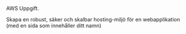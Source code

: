 AWS Uppgift.

Skapa en robust, säker och skalbar hosting-miljö för en webapplikation (med en sida som innehåller ditt namn)
